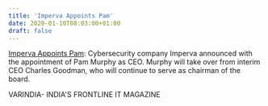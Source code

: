 ```yaml
---
title: 'Imperva Appoints Pam'
date: 2020-01-10T08:03:00+01:00
draft: false
---
```


[Imperva Appoints Pam](https://varindia.com/news/imperva-appoints-pam#.XhghubVa5Gc.blogger): Cybersecurity company Imperva announced with the appointment of Pam Murphy as CEO. Murphy will take over from interim CEO Charles Goodman, who will continue to serve as chairman of the board.  
  
VARINDIA- INDIA'S FRONTLINE IT MAGAZINE